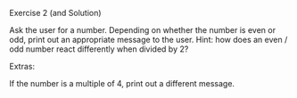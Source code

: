 Exercise 2 (and Solution)

Ask the user for a number. Depending on whether the number is even or odd, print out an appropriate message to the user. Hint: how does an even / odd number react differently when divided by 2?

Extras:

If the number is a multiple of 4, print out a different message.
